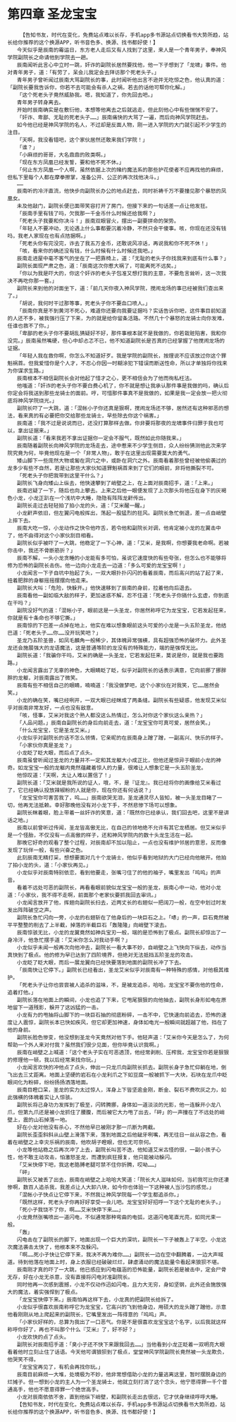 # 第四章 圣龙宝宝
        【告知书友，时代在变化，免费站点难以长存，手机app多书源站点切换看书大势所趋，站长给你推荐的这个换源APP，听书音色多、换源、找书都好使！】
       今天似乎是辰南的霉运日，东方老人走后又有人找到了这里，来人是一个青年男子，奉神风学院副院长之命请他到学院去一趟。
       辰南闻听此言心中立时一跳，奸诈的副院长居然要找他，他一下子想到了「龙啸」事件。他对青年男子，道：「有劳了，呆会儿我定会去拜访那个死老头子。」
       青年男子曾听闻过辰南大骂副院长的事，此时闻听他出言不逊并无吃惊之色，他认真的道：「副院长要我告诉你，你若不去可能会有杀人之祸，若去的话他可帮你化解。」
       「这个死老头子竟然威胁我。嗯，我知道了，你先回去吧。」
       青年男子转身离去。
       开始时辰南确实是在敷衍他，本想等他离去之后就逃走，但此刻他心中有些惴惴不安了。
       「奸诈、卑鄙、无耻的死老头子……」辰南痛快的大骂了一遍，而后向神风学院赶去。
       如今他已经是神风学院的名人，不过却是反面人物，刚一进入学院的大门就引起不少学生的注目。
       「天啊，我没看错吧，这个家伙居然还敢来我们学院！」
       「谁？」
       「小麻烦的哥哥，大名鼎鼎的败类啊。」
       「现在东方凤凰已经发誓，要和他不死不休。」
       「何止东方凤凰一个人啊，虽然依据上次的赌约魔法系的那些护花使者不应再找他的麻烦，但私下里每个人都在摩拳擦掌，准备公开、公正的再次找他决斗。」
       ……
       辰南听的冷汗直流，他快步向副院长办公的地点赶去，同时祈祷千万不要撞见那个暴怒的凤凰女。
       未及他敲门，副院长便已面带笑容打开了房门，但接下来的一句话差一点让他发狂。
       「辰南手里有钱了吗，欠我那一千金币什么时候还给我啊？」
       「死老头子我要和你决斗！」辰南双眼冒火，摆出一副要拼命的架势。
       「年轻人不要冲动，无论遇上什么事都要沉着冷静，不然只会干傻事。咳，你现在还没有钱吗，我老人家现在也有点拮据啊。」
       「死老头你有完没完，诈去了我五万金币，还敢说风凉话，再说我和你不死不休！」
       「咳，看来你的确还没有钱，什么时候有什么时候还我吧。」
       辰南走进屋中毫不客气的坐在了一把靠椅上，道：「无耻的老头子你找我来到底有什么事？」
       副院长面现严肃之色，道：「辰南这次你惹大祸了，可能离死不远矣。」
       「你以为我是吓大的，你这个奸诈的老头子包准又想打我的主意，不要危言耸听，这一次我决不再吃你那一套。」
       副院长来到他的对面坐下，道：「前几天你夜入神风学院，搅闹龙场的事已经被我们查出来了。」
       「胡说，我何时干过那等事，死老头子你不要血口喷人。」
       「辰南你真是不到黄河不死心，难道你还要向我要证据吗？实话告诉你吧，这件事目前知道的人还不多，被我强行压了下来，为的就是给你留条活路。不然几十个暴怒的龙骑士向你发难，任谁也救不了你。」
       「卑鄙的老头子你不要胡乱猜疑好不好，那件事根本就不是我做的，你若栽赃陷害，我和你没完。」辰南虽然嘴硬，但心中却忐忑不已，他不知道副院长是否真的已经掌握了他搅闹龙场的证据。
       「年轻人我在救你啊，你怎么不知道好歹。我是学院的副院长，按理说不应该放过你这个罪魁祸首。但我爱惜你是个人才，不忍心你因一时糊涂犯下错误而断送性命，所以才单独将你找来为你谋求生路。」
       辰南根本不相信副院长会对他起了惜才之心，更不相信会为了他而徇私枉法。
       他嗤道：「奸诈的老头子你不要白费心机了，你不就是想让我承认那件事是我做的吗，确认后你定会将我送到那些龙骑士的面前。哼，可惜那件事真不是我做的，如果是我一定会放一把火彻底将神风学院烧光。」
       副院长吓了一大跳，道：「混帐小子你还真是狠啊，搅闹龙场还不够，居然还有这种邪恶的想法，看来真的有必要把你交给那些龙骑士，早些除去你这个祸害。」
       辰南道：「我不过是说说而已，还没打算那样去做。你非要将那夜的龙啸事件归罪于我也可以，拿出证据来。」
       副院长道：「看来我若不拿出证据你一定会不服气，既然如此你随我来。」
       辰南随着副院长向神风学院的龙场走去，途中惹来不少学生侧目，众人纷纷猜测他此次来学院究竟为何，毕竟他现在是一个「非常人物」，敢于在这里出现需要莫大的勇气。
       矮山脚下一些庞然大物或匐在洞穴之中，或卧在洞穴之外。辰南看着那些曾经被他偷袭过的龙多少有些不自然，若是让那些大家伙知道罪魁祸首来到了它们的眼前，非将他撕裂不可。
       「死老头子你把我带到这里干什么？」
       副院长飞身向矮山上纵去，他快速攀到了峭壁之上，在上面对辰南招手，道：「上来。」
       辰南迟疑了一下，随后也向上攀去。上来之后他一眼便发现了上次那头将他压在身下的灰褐色小龙，小龙正趴在一个浅坑中大睡，隐隐有阵阵龙鼾传出。
       副院长走过去轻轻拍了拍小龙的头，道：「艾米醒一醒。」
       小龙鼾声依旧，但左翼闪电般挥出，荡起一股猛烈的狂风。副院长急忙倒退，差一点自峭壁上摔下去。
       辰南大吃一惊，小龙动作之快令他咋舌，若令他和副院长对调，他肯定被小龙的左翼击中了，他不由得对这个小家伙刮目相看。
       副院长似乎被吓了一大跳，他稳定了一下心神，道：「艾米，是我啊，你想要我老命啊。若被你击中，我还不骨断筋折？」
       辰南不解，一头小龙贪睡的小龙能有多可怕，虽说它速度快的有些夸张，但怎么也不能够将修为恐怖的副院长击伤。他一边向小龙走去一边道：「多么可爱的龙宝宝啊！」
       小龙闻言一下子自坑中抬起了头，一双大眼扑扑闪闪的看着辰南，而后高兴的站了起了来，扭着肥胖的身躯摇摇摆摆向他走来。
       副院长大叫：「危险，快躲开。」他快速移到了辰南的身前，拉着他向后退去。
       辰南看他一副如临大敌的样子，更加迷惑不解，忍不住道：「死老头子你搞什么玄虚，你到底在干吗？」
       副院没好气的道：「混帐小子，眼前这是一头圣龙，你居然称呼它为龙宝宝，它若发起狂来，你就是有十条命也不够它撕。」
       辰南惊的下巴差一点掉在地上，他实在难以想象眼前这头可爱的小龙是一头五阶圣龙，他结巴道：「死老头子……你……没开玩笑吧？」
       圣龙乃五阶圣兽，如凤毛麟角一般稀少，其体魄异常强横，具有超强恐怖的破坏力。此外圣龙还会施展强大的龙语魔法，这是普通等阶的龙没有的特殊能力，端的是强悍无比。
       副院长道：「我骗你干吗，艾米的确是一头圣龙，它若发起狂来，莫说是你，就是我也要跑路。」
       小龙闻言露出了无辜的神色，大眼睛眨了眨，似乎对副院长的话表示满意，它向前挪了挪胖胖的龙躯，对辰南露出了微笑。
       辰南有些不相信自己的眼睛，喃喃道：「我没做梦吧，这个小家伙在对我笑，它……居然会笑。」
       小龙的确在笑，嘴已经咧开，一双大眼已经眯成了两条缝。副院长有些疑惑，他发现艾米似乎对辰南非常友好，一点也没有敌意。
       「咳，怪事，艾米对我这个熟人都没这么热情过，怎么对你这个家伙这么亲热？」
       「人品问题。」辰南自副院长的身后向前走去，道：「龙宝宝你可真可爱，居然会笑。」
       「什么龙宝宝，它是圣龙艾米。」
       小龙似乎对副院长的话不怎么领情，它亲昵的在辰南身上蹭了蹭，一副高兴、快乐的样子。
       「小家伙你真是圣龙？」
       小龙眨了眨大眼，而后点了点头。
       辰南虽曾听闻过圣龙的力量并不一定和其龙躯大小成正比，但他还是惊异于眼前小龙的神奇。如龙宝宝一般的龙躯内竟然蕴藏着惊人的力量，很难让人想象它是一头五阶圣龙。
       他惊叹道：「天啊，太让人难以置信了！」
       副院长道：「艾米就是我所说的证人，哦，不，是『证龙』。我已经将你的画像给艾米看过了，它已经确认投放辣椒粉的人就是你，现在你还有何话说？」
       「龙宝宝你可害苦我了，呜……」辰南欲哭无泪，圣龙通灵尽人皆知，被一头圣龙目睹了一切，他再无法抵赖。幸好那晚他没有对小龙下手，不然悲惨下场可以想象。
       副院长眯着眼，脸上带着一丝奸诈的笑意，道：「既然你已经承认，我们回去吧，这里不是讲话之地。」
       辰南以前曾听过传闻，圣龙皆高傲无比，在自己的领地绝不允许有其它龙栖居。但艾米似乎是一个怪胎，不仅没有一点高傲的样子，还和神风学院内的数十头龙生活在一起。
       那晚它好奇的观看了整个过程，对辰南却不加以阻止，一点也没有维护邻居的意思，反而像发现了玩伴一般，有些兴奋之色。
       此刻辰南无精打采，想想要面对几十个龙骑士，他似乎看到地狱的大门已经向他敞开。他拍了拍小龙的头，道：「小家伙再见。」
       小龙似乎对辰南特别依恋，看到他要走，张嘴刁住了的他的袖子，嘴里发出「呜呜」的声音。
       看着不远处可恶的副院长，再看看眼前貌似龙宝宝一般的圣龙，辰南心中一动，他对小龙道：「小家伙，我不得不走啊，前面那个老家伙要抓我回去审讯。」
       小龙闻言放开了他，挥翅向副院长扫去，近两丈长的右翅似一把阔刀一般，在空中划过时发发出阵阵破空之声。
       副院长急忙闪向一旁，小龙的右翅斩在了他身后的一块巨石之上。「哧」的一声，巨石竟然被平平整整的削去了上半截，掉落的半截巨石「轰隆隆」向峭壁下滚去。
       辰南惊骇无比，小龙的龙翼竟然如神兵宝刃一般，端的是恐怖到了极点。副院长却惊出了一身冷汗，他急忙摆手道：「艾米你怎么对我动手啊？」
       小龙似乎未闻一般再次向他冲去，副院长一看大事不妙，自峭壁之上飞快向下纵去，动作当真快到了极点。他的修为早已达到了四阶境界，但绝对无法抵挡五阶圣龙的攻击。
       小龙眨了眨大眼，而后一展龙翼向已经快要落到地面的副院长冲了下去。
       「辰南快让它停下。」副院长已经看出，圣龙艾米似乎对辰南有一种特殊的感情，对他极其维护。
       「死老头子让你也尝尝被人追杀的滋味，不，是被龙追杀，哈哈。龙宝宝不要伤他的性命，追着打他。」
       副院长落在地面上的瞬间，小龙也追了下来，它甩尾狠狠的向他抽去，副院长身形如电在原地留下一道残影，躲开了这凶猛的一击。
       小龙有力的甩抽将山脚下的一块巨石抽的彻底粉碎，一击不中，它快速向前追去，恐怖的速度让人震惊，副院长本已快如疾风，但它却更加神速，身体如电光一般瞬间就超越了他，挡在了他的身前。
       副院长脸色惨变，他没想到圣龙今天竟然对他下手。他轻声道：「艾米你今天是怎么了，为何帮助一个外人来对付我？虽然我们很少见面，但你毕竟认识我啊。」
       辰南在峭壁之上喊道：「这个老头子实在可恶透顶，他经常剥削、压榨我，龙宝宝你若是狠狠的修理他一顿，我以后经常来找你玩。」
       小龙闻言欢快的冲他点了点头，伸出一只龙爪向副院长抓去。副院长身子急忙仰躺在地，倒飞出去三丈距离。地面上坚硬的岩石在小龙利爪之下如豆腐一般被抓下一大块，石块在龙爪中眨眼间化为粉碎，纷纷扬扬洒落地面。
       辰南目瞪口呆，圣龙的实力太过惊人，浑身上下皆坚逾金刚，断金、裂石不费吹灰之力，如此强横的体魄着实让人惊骇。
       副院长将己身功力发挥到了极至，闪转腾挪，身体如一道淡淡的光影，他一连躲开小龙八爪，但第九爪还是被小龙抓住了腰腹，而后被它大力甩了出去，「砰」的一声撞在了不远处的峭壁上，震的山石掉落一地。
       好在小龙对他没有杀心，不然他早已被刚才那一爪断为两截。
       副院长歪歪斜斜从山壁上滑落下来，落到地面之后他龇牙咧嘴，再无往日一丝从容之色，看着在峭壁之上幸灾乐祸的辰南，他吹胡子瞪眼，但也无可奈何。
       小龙等他站稳之后再次冲了上去，副院长叫苦不迭，他知道艾米古怪的很，一副小孩子心性，他不敢主动攻击，怕激怒圣龙，而遭到疯狂报复，他只能被动躲闪。
       「艾米快停下吧，我这老胳膊老腿可禁不住你折腾，哎呦……」
       「砰」
       副院长又被丢了出去，辰南在峭壁之上哈哈大笑道：「院长大人滋味如何，当初我可比你还凄惨啊，数百人追杀我，我差点让人大卸八块，如今你也体验一下这种被人当沙包的感觉。」
       「混帐小子快点让它停下来，不然我让神风学院每一个学生都追杀你。」
       「既然这样，死老头子你再好好享受一会儿吧。龙宝宝好好招呼一下这个无耻的老头子。」
       「死小子我饶不了你，啊……艾米快停下来……」
       小龙竟然张嘴喷出一道闪电，不似通常那种弯曲的电弧，这道闪电笔直光亮，如同光束一般。
       「轰」
       闪电击在了副院长的脚下，地面出现一个巨大的深坑，副院长一下子被轰上了半空。小龙这次魔法袭击太快了，他根本来不及躲闪。
       「啊……死小子快让它停下来，我决不再为难你……」副院长一边在空中翻腾着，一边大声喊道。待到他落在地面上时，身上衣服已经破破烂烂，肆虐涌动的魔法能量令看起来狼狈不堪。
       辰南刚才真的吓了一大跳，他已感应到闪电蕴涵的恐怖能量，副院长若是被击中，定会尸骨无存，好在小龙无杀意，没有直接将闪电对准副院长。
       同时他再一次感到震撼，小龙不仅动作迅如闪电，且力大无穷，身如坚钢，此外还会施放强大的魔法，着实强悍到了极点。
       「龙宝宝快停下来。」辰南怕再这样下去，小龙真的把副院长给拆了。
       小龙似乎很喜欢辰南称呼它为龙宝宝，它高兴的飞到他身边，用硕大的龙头蹭了蹭他，示意他看刚刚从地上爬起来的副院长，它嘴里发出一阵得意的「呜呜」声。
       「小家伙好样的，总算为我出了一口恶气。你是不是很喜欢龙宝宝这个名字，以后我就这样称呼你好了，再也不叫那个什么『艾米』了，好不好？」
       小龙欢快的点了点头。
       副院长对辰南招手道：「臭小子还不快下来跟我回去……」当他看到小龙正眨着一双明亮大眼看着他时立刻止住了话语。今天他可谓狼狈到了极点，堂堂神风学院副院长竟然被一头龙欺负，他哭笑不得。
       「龙宝宝再见了，有机会再找你玩。」
       辰南目前麻烦一大堆，处境极为不妙，他非常想借助小龙的力量逃离这里，暂时摆脱身边的烂摊子。但一想到小龙的主人为一个圣龙骑士，他就立刻打消了这个念头，他宁愿得罪一千个普通高手，他也不愿意得罪一个绝世高手。
       小龙对辰南依依不舍，直到他纵下峭壁，和副院长走出去很远，它才伏身继续呼呼大睡。
       【告知书友，时代在变化，免费站点难以长存，手机app多书源站点切换看书大势所趋，站长给你推荐的这个换源APP，听书音色多、换源、找书都好使！】